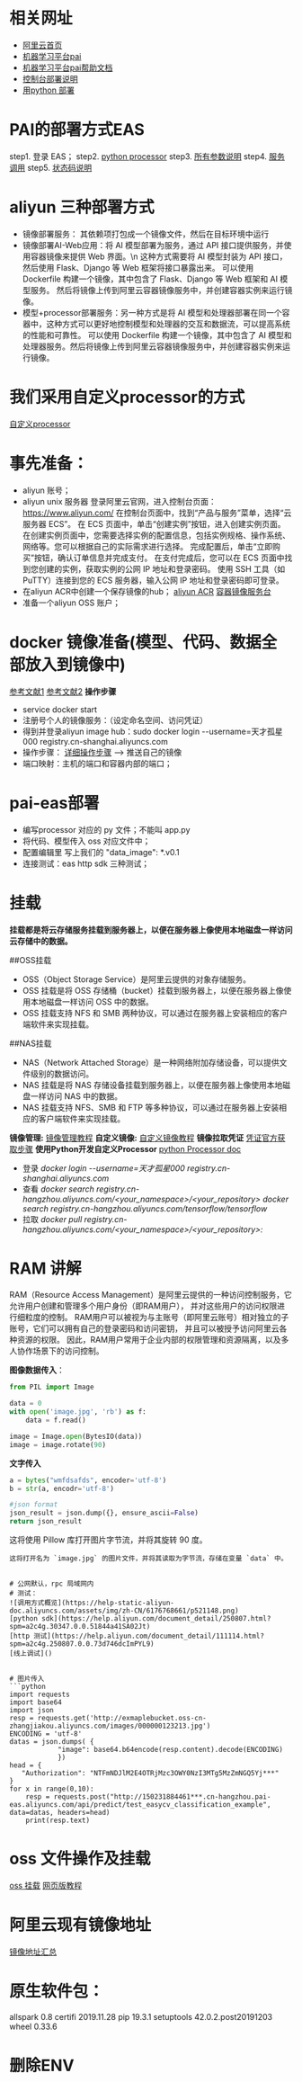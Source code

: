 # 相关网址
- [阿里云首页](https://www.aliyun.com/?utm_content=se_1013083955)  
- [机器学习平台pai](https://www.aliyun.com/product/bigdata/learn?spm=5176.28055625.J_3207526240.255.6a27154aXUTslL&scm=20140722.M_9003148._.V_1)  
- [机器学习平台pai帮助文档](https://help.aliyun.com/document_detail/69223.html?spm=5176.14066474.J_5834642020.6.71d5426as0DTyC)
- [控制台部署说明](https://help.aliyun.com/document_detail/110985.html?spm=a2c4g.433127.0.0.5f5d5dffNclYQe#section-66n-18i-lmm)
- [用python 部署](https://help.aliyun.com/document_detail/2261532.html?spm=a2c4g.2261500.0.0.3d535dff7DWrbQ)

# PAI的部署方式EAS
step1. 登录 EAS；
step2. [python processor](https://help.aliyun.com/document_detail/130248.html?spm=a2c4g.113696.0.0.37b255caYgyZaT)
step3. [所有参数说明](https://help.aliyun.com/document_detail/450525.html?spm=a2c4g.130248.0.0.7bf97788Oixfjd)
step4. [服务调用](https://help.aliyun.com/document_detail/250807.html?spm=a2c4g.110984.0.0.51657baehuab6g)
step5. [状态码说明](https://help.aliyun.com/document_detail/449809.html?spm=a2c4g.250807.0.0.153783b8bF8slo)


# aliyun 三种部署方式
- 镜像部署服务： 其依赖项打包成一个镜像文件，然后在目标环境中运行
- 镜像部署AI-Web应用：将 AI 模型部署为服务，通过 API 接口提供服务，并使用容器镜像来提供 Web 界面。\n
  这种方式需要将 AI 模型封装为 API 接口，然后使用 Flask、Django 等 Web 框架将接口暴露出来。
  可以使用 Dockerfile 构建一个镜像，其中包含了 Flask、Django 等 Web 框架和 AI 模型服务。
  然后将镜像上传到阿里云容器镜像服务中，并创建容器实例来运行镜像。
- 模型+processor部署服务：另一种方式是将 AI 模型和处理器部署在同一个容器中，这种方式可以更好地控制模型和处理器的交互和数据流，可以提高系统的性能和可靠性。
  可以使用 Dockerfile 构建一个镜像，其中包含了 AI 模型和处理器服务。然后将镜像上传到阿里云容器镜像服务中，并创建容器实例来运行镜像。


# 我们采用自定义processor的方式
[自定义processor](https://help.aliyun.com/document_detail/130248.html?spm=a2c4g.2250005.0.0.25121af2JsiwXd)


# 事先准备：
- aliyun 账号；
- aliyun unix 服务器
  登录阿里云官网，进入控制台页面：https://www.aliyun.com/
  在控制台页面中，找到“产品与服务”菜单，选择“云服务器 ECS”。
  在 ECS 页面中，单击“创建实例”按钮，进入创建实例页面。
  在创建实例页面中，您需要选择实例的配置信息，包括实例规格、操作系统、网络等。您可以根据自己的实际需求进行选择。
  完成配置后，单击“立即购买”按钮，确认订单信息并完成支付。
  在支付完成后，您可以在 ECS 页面中找到您创建的实例，获取实例的公网 IP 地址和登录密码。
  使用 SSH 工具（如 PuTTY）连接到您的 ECS 服务器，输入公网 IP 地址和登录密码即可登录。
- 在aliyun ACR中创建一个保存镜像的hub；
[aliyun ACR](https://help.aliyun.com/document_detail/257112.htm?spm=a2c4g.258246.0.0.2aea607bOIuVPJ)
[容器镜像服务台](https://cr.console.aliyun.com/cn-shanghai/instance/dashboard)
- 准备一个aliyun OSS 账户；

# docker 镜像准备(模型、代码、数据全部放入到镜像中)
[参考文献1](https://help.aliyun.com/document_detail/130248.html?spm=a2c4g.258246.0.0.2b127c54StN1RA)
[参考文献2](https://help.aliyun.com/document_detail/258246.html?spm=a2c4g.468735.0.0.4ea15f29hGMxua)
**操作步骤**
- service docker start
- 注册号个人的镜像服务：（设定命名空间、访问凭证）
- 得到并登录aliyun image hub：sudo docker login --username=天才孤星000 registry.cn-shanghai.aliyuncs.com
- 操作步骤：
[详细操作步骤](https://cr.console.aliyun.com/repository/cn-shanghai/mtn_ai/test/details) --> 推送自己的镜像
- 端口映射：主机的端口和容器内部的端口；

# pai-eas部署
- 编写processor 对应的 py 文件；不能叫 app.py
- 将代码、模型传入 oss 对应文件中；
- 配置编辑里 写上我们的 "data_image": *.v0.1
- 连接测试：eas http sdk 三种测试；

# 挂载
**挂载都是将云存储服务挂载到服务器上，以便在服务器上像使用本地磁盘一样访问云存储中的数据。**

##OSS挂载
- OSS（Object Storage Service）是阿里云提供的对象存储服务。
- OSS 挂载是将 OSS 存储桶（bucket）挂载到服务器上，以便在服务器上像使用本地磁盘一样访问 OSS 中的数据。
- OSS 挂载支持 NFS 和 SMB 两种协议，可以通过在服务器上安装相应的客户端软件来实现挂载。

##NAS挂载
- NAS（Network Attached Storage）是一种网络附加存储设备，可以提供文件级别的数据访问。
- NAS 挂载是将 NAS 存储设备挂载到服务器上，以便在服务器上像使用本地磁盘一样访问 NAS 中的数据。
- NAS 挂载支持 NFS、SMB 和 FTP 等多种协议，可以通过在服务器上安装相应的客户端软件来实现挂载。

**镜像管理:**
[镜像管理教程](https://help.aliyun.com/document_detail/213570.htm?spm=a2c4g.110985.0.0.6ee7167fYIeRzs#task-2074428)
**自定义镜像:**
[自定义镜像教程](https://help.aliyun.com/document_detail/258246.html?spm=a2c4g.465149.0.0.223c167fb7fVD3)
**镜像拉取凭证**
[凭证官方获取步骤](https://help.aliyun.com/document_detail/142247.html)
**使用Python开发自定义Processor**
[python Processor doc](https://help.aliyun.com/document_detail/130248.html?spm=a2c4g.69223.0.i1)

- 登录
*docker login --username=天才孤星000 registry.cn-shanghai.aliyuncs.com*
- 查看
*docker search registry.cn-hangzhou.aliyuncs.com/<your_namespace>/<your_repository>*
*docker search registry.cn-hangzhou.aliyuncs.com/tensorflow/tensorflow*
- 拉取
*docker pull registry.cn-hangzhou.aliyuncs.com/<your_namespace>/<your_repository>:<tag>*

# RAM 讲解
RAM（Resource Access Management）是阿里云提供的一种访问控制服务，它允许用户创建和管理多个用户身份（即RAM用户），
并对这些用户的访问权限进行细粒度的控制。
RAM用户可以被视为与主账号（即阿里云账号）相对独立的子账号，它们可以拥有自己的登录密码和访问密钥，
并且可以被授予访问阿里云各种资源的权限。
因此，RAM用户常用于企业内部的权限管理和资源隔离，以及多人协作场景下的访问控制。

**图像数据传入**：
```python
from PIL import Image

data = 0
with open('image.jpg', 'rb') as f:
    data = f.read()

image = Image.open(BytesIO(data))
image = image.rotate(90)
```
**文字传入**
```python
a = bytes("wmfdsafds", encoder='utf-8')
b = str(a, encodr='utf-8')

#json format
json_result = json.dump({}, ensure_ascii=False)
return json_result
```

这将使用 Pillow 库打开图片字节流，并将其旋转 90 度。
```
这将打开名为 `image.jpg` 的图片文件，并将其读取为字节流，存储在变量 `data` 中。


# 公网默认，rpc 局域网内
# 测试：
![调用方式概览](https://help-static-aliyun-doc.aliyuncs.com/assets/img/zh-CN/6176768661/p521148.png)
[python sdk](https://help.aliyun.com/document_detail/250807.html?spm=a2c4g.30347.0.0.51844a41SA02Jt)
[http 测试](https://help.aliyun.com/document_detail/111114.html?spm=a2c4g.250807.0.0.73d746dcImPYL9)
[线上调试]()


# 图片传入
```python
import requests
import base64
import json
resp = requests.get('http://exmaplebucket.oss-cn-zhangjiakou.aliyuncs.com/images/000000123213.jpg')
ENCODING = 'utf-8'
datas = json.dumps( {
            "image": base64.b64encode(resp.content).decode(ENCODING)
            })
head = {
   "Authorization": "NTFmNDJlM2E4OTRjMzc3OWY0NzI3MTg5MzZmNGQ5Yj***"
}
for x in range(0,10):
    resp = requests.post("http://150231884461***.cn-hangzhou.pai-eas.aliyuncs.com/api/predict/test_easycv_classification_example", data=datas, headers=head)
    print(resp.text)
```
# oss 文件操作及挂载
[oss 挂载](https://help.aliyun.com/document_detail/153892.html?spm=a2c4g.11186623.6.750.2b03142bM5YPG3)
[网页版教程](https://www.qycn.com/about/hd/5658.html)

# 阿里云现有镜像地址
[镜像地址汇总](https://pai.console.aliyun.com/?regionId=cn-shanghai&spm=5176.14066474.J_5834642020.4.64f3426a3cqUsw&workspaceId=318871#/studio/container-manage)


# 原生软件包：
allspark   0.8
certifi    2019.11.28
pip        19.3.1
setuptools 42.0.2.post20191203
wheel      0.33.6

# 删除ENV
